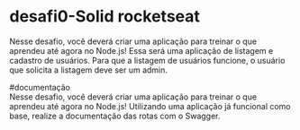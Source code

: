 # desafi0-Solid rocketseat
Nesse desafio, você deverá criar uma aplicação para treinar o que aprendeu até agora no Node.js!  Essa será uma aplicação de listagem e cadastro de usuários. Para que a listagem de usuários funcione, o usuário que solicita a listagem deve ser um admin.

#documentação
Nesse desafio, você deverá criar uma aplicação para treinar o que aprendeu até agora no Node.js!
Utilizando uma aplicação já funcional como base, realize a documentação das rotas com o Swagger.
